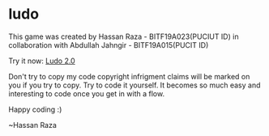 # ludo
This game was created by Hassan Raza - BITF19A023(PUCIUT ID)
in collaboration with Abdullah Jahngir - BITF19A015(PUCIT ID)

<p>Try it now: <a href="http://razabhai.epizy.com/ludo/index.html" target="_blank">Ludo 2.0</a></p>
Don't try to copy my code copyright infrigment claims will be marked on you if you try to copy.
Try to code it yourself. It becomes so much easy and interesting to code once you get in with a flow.

Happy coding :)

~Hassan Raza
